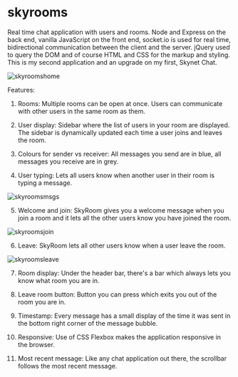 # skyrooms
Real time chat application with users and rooms. Node and Express on the back end, vanilla JavaScript on the front end, socket.io is used for real time, bidirectional communication between the client and the server. jQuery used to query the DOM and of course HTML and CSS for the markup and styling. This is my second application and an upgrade on my first, Skynet Chat.

![skyroomshome](https://user-images.githubusercontent.com/71923215/95295292-14eae180-0877-11eb-862e-6f63147235f3.jpg)

Features:

1) Rooms: Multiple rooms can be open at once. Users can communicate with other users in the same room as them.

2) User display: Sidebar where the list of users in your room are displayed. The sidebar is dynamically updated each time a user joins and
   leaves the room.

3) Colours for sender vs receiver: All messages you send are in blue, all messages you receive are in grey.

4) User typing: Lets all users know when another user in their room is typing a message.

![skyroomsmsgs](https://user-images.githubusercontent.com/71923215/95295909-2aacd680-0878-11eb-8773-e20a43496acb.jpg)

5) Welcome and join: SkyRoom gives you a welcome message when you join a room and it lets all the other users know you have joined the room.
   
![skyroomsjoin](https://user-images.githubusercontent.com/71923215/95295409-4d8abb00-0877-11eb-8af5-10c3e139b52b.jpg)
   
6) Leave: SkyRoom lets all other users know when a user leave the room.
   
![skyroomsleave](https://user-images.githubusercontent.com/71923215/95295535-8cb90c00-0877-11eb-8c4d-b712498292e5.jpg)
   
7) Room display: Under the header bar, there's a bar which always lets you know what room you are in.

8) Leave room button: Button you can press which exits you out of the room you are in.

9) Timestamp: Every message has a small display of the time it was sent in the bottom right corner of the message bubble.

10) Responsive: Use of CSS Flexbox makes the application responsive in the browser.

11) Most recent message: Like any chat application out there, the scrollbar follows the most recent message.
